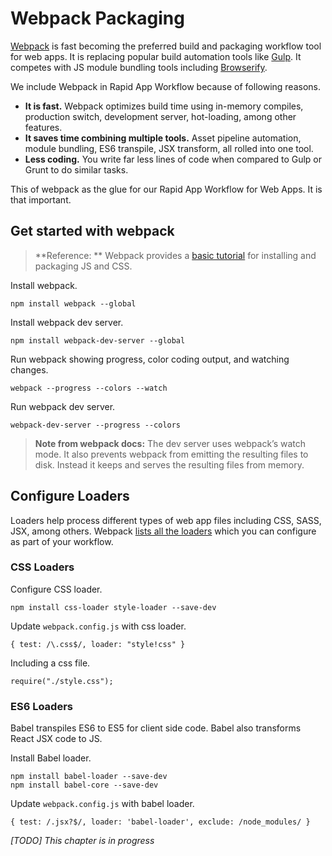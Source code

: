 # Webpack Packaging

[Webpack](http://webpack.github.io/docs/) is fast becoming the preferred build and packaging workflow tool for web apps. It is replacing popular build automation tools like [Gulp](http://gulpjs.com/). It competes with JS module bundling tools including [Browserify](http://browserify.org/).

We include Webpack in Rapid App Workflow because of following reasons.

- **It is fast.** Webpack optimizes build time using in-memory compiles, production switch, development server, hot-loading, among other features.
- **It saves time combining multiple tools.** Asset pipeline automation, module bundling, ES6 transpile, JSX transform, all rolled into one tool.
- **Less coding.** You write far less lines of code when compared to Gulp or Grunt to do similar tasks.

This of webpack as the glue for our Rapid App Workflow for Web Apps. It is that important.

## Get started with webpack

> **Reference: ** Webpack provides a [basic tutorial](http://webpack.github.io/docs/tutorials/getting-started/) for installing and packaging JS and CSS.

Install webpack.

```
npm install webpack --global
```

Install webpack dev server.

```
npm install webpack-dev-server --global
```

Run webpack showing progress, color coding output, and watching changes.

```
webpack --progress --colors --watch
```

Run webpack dev server.

```
webpack-dev-server --progress --colors
```

> **Note from webpack docs:** The dev server uses webpack’s watch mode. It also prevents webpack from emitting the resulting files to disk. Instead it keeps and serves the resulting files from memory.


## Configure Loaders

Loaders help process different types of web app files including CSS, SASS, JSX, among others. Webpack [lists all the loaders](http://webpack.github.io/docs/list-of-loaders.html) which you can configure as part of your workflow.

### CSS Loaders

Configure CSS loader.

```
npm install css-loader style-loader --save-dev
```

Update ```webpack.config.js``` with css loader.

```
{ test: /\.css$/, loader: "style!css" }
```

Including a css file.

```
require("./style.css");
```

### ES6 Loaders

Babel transpiles ES6 to ES5 for client side code. Babel also transforms React JSX code to JS.

Install Babel loader.

```
npm install babel-loader --save-dev
npm install babel-core --save-dev
```

Update ```webpack.config.js``` with babel loader.

```
{ test: /.jsx?$/, loader: 'babel-loader', exclude: /node_modules/ }
```


*[TODO] This chapter is in progress*
